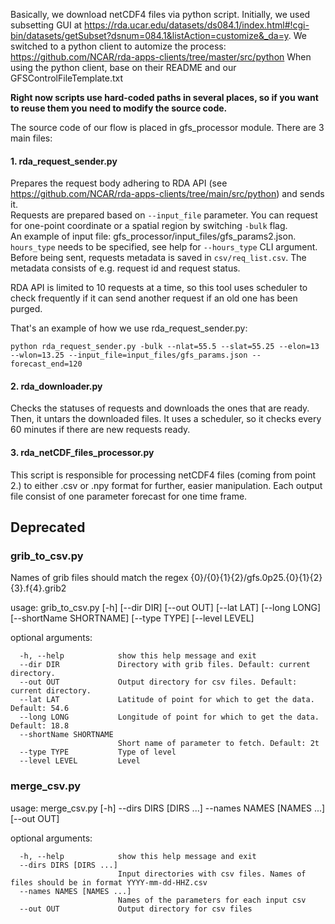 Basically, we download netCDF4 files via python script.
Initially, we used subsetting GUI at https://rda.ucar.edu/datasets/ds084.1/index.html#!cgi-bin/datasets/getSubset?dsnum=084.1&listAction=customize&_da=y.
We switched to a python client to automize the process: https://github.com/NCAR/rda-apps-clients/tree/master/src/python
When using the python client, base on their README and our GFSControlFileTemplate.txt

<b>Right now scripts use hard-coded paths in several places, so if you want to reuse them you need to modify the source code.</b>

The source code of our flow is placed in gfs_processor module.
There are 3 main files:

#### 1. rda_request_sender.py
Prepares the request body adhering to RDA API (see https://github.com/NCAR/rda-apps-clients/tree/main/src/python) and sends it.  
Requests are prepared based on `--input_file` parameter. You can request for one-point coordinate or a spatial region by switching `-bulk` flag.  
An example of input file: gfs_processor/input_files/gfs_params2.json. `hours_type` needs to be specified, see help for `--hours_type` CLI argument.
Before being sent, requests metadata is saved in `csv/req_list.csv`. The metadata consists of e.g. request id and request status.

RDA API is limited to 10 requests at a time, so this tool uses scheduler to check frequently if it can send another request if an old one has been purged.

That's an example of how we use rda_request_sender.py:
```
python rda_request_sender.py -bulk --nlat=55.5 --slat=55.25 --elon=13 --wlon=13.25 --input_file=input_files/gfs_params.json --forecast_end=120
```

#### 2. rda_downloader.py
Checks the statuses of requests and downloads the ones that are ready. Then, it untars the downloaded files. It uses a scheduler, so it checks every 60 minutes if there are new requests ready.

#### 3. rda_netCDF_files_processor.py
This script is responsible for processing netCDF4 files (coming from point 2.) to either .csv or .npy format for further, easier manipulation.
Each output file consist of one parameter forecast for one time frame.


## Deprecated
### grib_to_csv.py

Names of grib files should match the regex {0}/{0}{1}{2}/gfs.0p25.{0}{1}{2}{3}.f{4}.grib2

usage: grib_to_csv.py [-h] [--dir DIR] [--out OUT] [--lat LAT] [--long LONG] [--shortName SHORTNAME] [--type TYPE] [--level LEVEL]

optional arguments:<br>
```
  -h, --help            show this help message and exit
  --dir DIR             Directory with grib files. Default: current directory. 
  --out OUT             Output directory for csv files. Default: current directory. 
  --lat LAT             Latitude of point for which to get the data. Default: 54.6 
  --long LONG           Longitude of point for which to get the data. Default: 18.8 
  --shortName SHORTNAME
                        Short name of parameter to fetch. Default: 2t 
  --type TYPE           Type of level 
  --level LEVEL         Level 
```

### merge_csv.py
usage: merge_csv.py [-h] --dirs DIRS [DIRS ...] --names NAMES [NAMES ...] [--out OUT]

optional arguments: <br>
```
  -h, --help            show this help message and exit 
  --dirs DIRS [DIRS ...]
                        Input directories with csv files. Names of files should be in format YYYY-mm-dd-HHZ.csv 
  --names NAMES [NAMES ...]
                        Names of the parameters for each input csv 
  --out OUT             Output directory for csv files 
```

